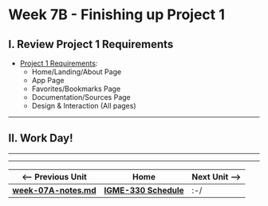 # Week 7B - Finishing up Project 1

## I. Review Project 1 Requirements
- [Project 1 Requirements](../projects/project-1.md):
  - Home/Landing/About Page
  - App Page
  - Favorites/Bookmarks Page
  - Documentation/Sources Page
  - Design & Interaction (All pages)

<hr>

## II. Work Day!

<hr><hr>


| <-- Previous Unit | Home | Next Unit -->
| --- | --- | --- 
| [**week-07A-notes.md**](week-07A-notes.md)     |  [**IGME-330 Schedule**](../schedule.md) | :-/
